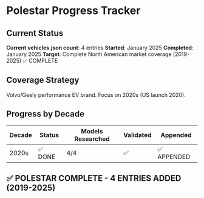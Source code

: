 # Polestar Progress Tracker

## Current Status
**Current vehicles.json count**: 4 entries
**Started**: January 2025
**Completed**: January 2025
**Target**: Complete North American market coverage (2019-2025) ✅ COMPLETE

## Coverage Strategy
Volvo/Geely performance EV brand. Focus on 2020s (US launch 2020).

## Progress by Decade
| Decade | Status | Models Researched | Validated | Appended |
|--------|---------|------------------|-----------|----------|
| 2020s | ✅ DONE | 4/4 | ✅ | ✅ APPENDED |

## ✅ POLESTAR COMPLETE - 4 ENTRIES ADDED (2019-2025)
